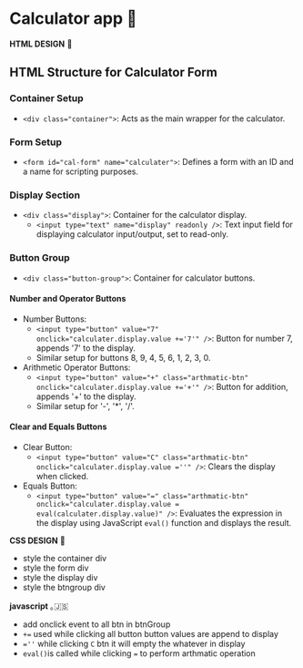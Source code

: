 # Calculator app 📱

**HTML DESIGN** 📄

## HTML Structure for Calculator Form

### Container Setup

- `<div class="container">`: Acts as the main wrapper for the calculator.

### Form Setup

- `<form id="cal-form" name="calculater">`: Defines a form with an ID and a name for scripting purposes.

### Display Section

- `<div class="display">`: Container for the calculator display.
  - `<input type="text" name="display" readonly />`: Text input field for displaying calculator input/output, set to read-only.

### Button Group

- `<div class="button-group">`: Container for calculator buttons.

#### Number and Operator Buttons

- Number Buttons:
  - `<input type="button" value="7" onclick="calculater.display.value +='7'" />`: Button for number 7, appends '7' to the display.
  - Similar setup for buttons 8, 9, 4, 5, 6, 1, 2, 3, 0.
- Arithmetic Operator Buttons:
  - `<input type="button" value="+" class="arthmatic-btn" onclick="calculater.display.value +='+'" />`: Button for addition, appends '+' to the display.
  - Similar setup for '-', '\*', '/'.

#### Clear and Equals Buttons

- Clear Button:
  - `<input type="button" value="C" class="arthmatic-btn" onclick="calculater.display.value =''" />`: Clears the display when clicked.
- Equals Button:
  - `<input type="button" value="=" class="arthmatic-btn" onclick="calculater.display.value = eval(calculater.display.value)" />`: Evaluates the expression in the display using JavaScript `eval()` function and displays the result.

**CSS DESIGN** 🌈

- style the container div
- style the form div
- style the display div
- style the btngroup div

**javascript** ｡🇯‌🇸‌

- add onclick event to all btn in btnGroup
- `+=` used while clicking all button button values are append to display
- `=''` while clicking `C` btn it will empty the whatever in display
- `eval()`is called while clicking `=` to perform arthmatic operation
